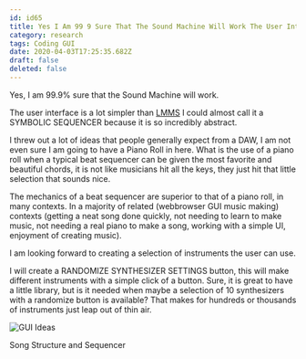 ```yaml
---
id: id65
title: Yes I Am 99 9 Sure That The Sound Machine Will Work The User Interface Is A Lot Simpler Than I Could Almost Call It A Symboli...
category: research
tags: Coding GUI
date: 2020-04-03T17:25:35.682Z
draft: false
deleted: false
---
```


Yes, I am 99.9% sure that the Sound Machine will work.

The user interface is a lot simpler than [LMMS][1] I could almost call it a SYMBOLIC SEQUENCER because it is so incredibly abstract.

I threw out a lot of ideas that people generally expect from a DAW, I am not even sure I am going to have a Piano Roll in here. What is the use of a piano roll when a typical beat sequencer can be given the most favorite and beautiful chords, it is not like musicians hit all the keys, they just hit that little selection that sounds nice.

The mechanics of a beat sequencer are superior to that of a piano roll, in many contexts. In a majority of related (webbrowser GUI music making) contexts (getting a neat song done quickly, not needing to learn to make music, not needing a real piano to make a song, working with a simple UI, enjoyment of creating music).

I am looking forward to creating a selection of instruments the user can use.

I will create a RANDOMIZE SYNTHESIZER SETTINGS button, this will make different instruments with a simple click of a button. Sure, it is great to have a little library, but is it needed when maybe a selection of 10 synthesizers with a randomize button is available? That makes for hundreds or thousands of instruments just leap out of thin air.

![GUI Ideas](research/sequencer.png)

Song Structure and Sequencer

[1]: https://lmms.io/